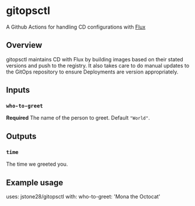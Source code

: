 # gitopsctl

A Github Actions for handling CD configurations with [Flux](https://fluxcd.io/)

## Overview

gitopsctl maintains CD with Flux by building images based on their stated versions and push to the registry. It also takes care to do manual updates to the GitOps repository to ensure Deployments are version appropriately.

## Inputs

### `who-to-greet`

**Required** The name of the person to greet. Default `"World"`.

## Outputs

### `time`

The time we greeted you.

## Example usage

uses: jstone28/gitopsctl
with:
  who-to-greet: 'Mona the Octocat'
